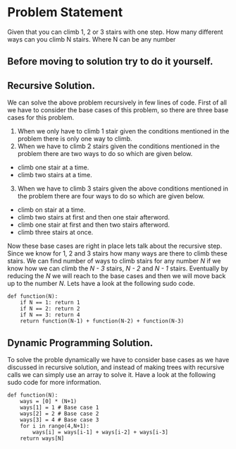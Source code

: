 # Problem Statement

Given that you can climb 1, 2 or 3 stairs with one step.
How many different ways can you climb N stairs. Where N can be any number

## Before moving to solution try to do it yourself.

## Recursive Solution.
We can solve the above problem recursively in few lines of code. First of all we have to consider the base cases of this problem, so there are three base cases for this problem.
1. When we only have to climb 1 stair given the conditions mentioned in the problem there is only one way to climb.
2. When we have to climb 2 stairs given the conditions mentioned in the problem there are two ways to do so which are given below.
* climb one stair at a time.
* climb two stairs at a time.
3. When we have to climb 3 stairs given the above conditions mentioned in the problem there are four ways to do so which are given below.
* climb on stair at a time.
* climb two stairs at first and then one stair afterword.
* climb one stair at first and then two stairs afterword.
* climb three stairs at once.

Now these base cases are right in place lets talk about the recursive step. Since we know for 1, 2 and 3 stairs how many ways are there to climb these stairs. We can find number of ways to climb stairs for any number *N* if we know how we can climb the *N - 3* stairs, *N - 2* and *N - 1* stairs. Eventually by reducing the *N* we will reach to the base cases and then we will move back up to the number *N*. Lets have a look at the following sudo code.

```
def function(N):
	if N == 1: return 1
	if N == 2: return 2
	if N == 3: return 4
	return function(N-1) + function(N-2) + function(N-3)
```

## Dynamic Programming Solution.
To solve the proble dynamically we have to consider base cases as we have discussed in recursive solution, and instead of making trees with recursive calls we can simply use 
an array to solve it. Have a look at the following sudo code for more information.
```
def function(N):
	ways = [0] * (N+1)
	ways[1] = 1 # Base case 1
	ways[2] = 2 # Base case 2
	ways[3] = 4 # Base case 3
	for i in range(4,N+1):
		ways[i] = ways[i-1] + ways[i-2] + ways[i-3]
	return ways[N]
```
